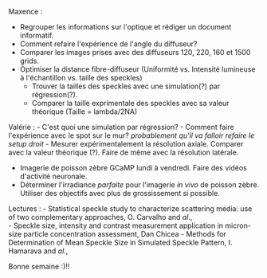 Maxence : 
  - Regrouper les informations sur l'optique et rédiger un document informatif. 
  - Comment refaire l'expérience de l'angle du diffuseur? 
  - Comparer les images prises avec des diffuseurs 120, 220, 160 et 1500 grids.
  - Optimiser la distance fibre-diffuseur (Uniformité vs. Intensité lumineuse à l'échantillon vs. taille des speckles)
    - Trouver la tailles des speckles avec une simulation(?) par régression(?). 
    - Comparer la taille exprimentale des speckles avec sa valeur théorique (Taille = lambda/2NA)
  
  Valérie : 
    - C'est quoi une simulation par régression?
    - Comment faire l'expérience avec le spot sur le mur? *probablement qu'il va falloir refaire le setup droit*
    - Mesurer expérimentalement la résolution axiale. Comparer avec la valeur théorique (?). 
      Faire de même avec la résolution latérale.
    
    
  - Imagerie de poisson zèbre GCaMP lundi à vendredi. Faire des vidéos d'activité neuronale. 
  - Déterminer l'irradiance *parfaite* pour l'imagerie *in vivo* de poisson zèbre. 
    Utiliser des objectifs avec plus de grossissement si possible. 
    
  Lectures : 
    - Statistical speckle study to characterize scattering media: use of two complementary approaches, O. Carvalho and *al*.,  
    - Speckle size, intensity and contrast measurement application in micron-size particle concentration assessment, Dan Chicea
    - Methods for Determination of Mean Speckle Size in Simulated Speckle Pattern, I. Hamarava and *al*.,
    
  Bonne semaine :)!! 
